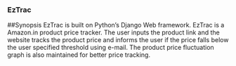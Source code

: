 ### EzTrac
##Synopsis
EzTrac is built on Python’s Django​ Web framework. EzTrac is a Amazon.in product price tracker. The user inputs the product link and the website tracks the product price and informs the user if the price falls below the user specified threshold using e-mail. The product price fluctuation graph is also maintained for better price tracking.

